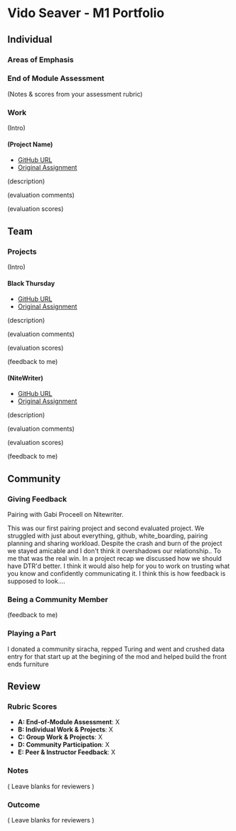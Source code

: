 # Vido Seaver - M1 Portfolio

## Individual

### Areas of Emphasis


### End of Module Assessment

(Notes & scores from your assessment rubric)

### Work

(Intro)

#### (Project Name)

* [GitHub URL]()
* [Original Assignment]()

(description)

(evaluation comments)

(evaluation scores)

## Team

### Projects

(Intro)

#### Black Thursday

* [GitHub URL](https://github.com/Cdunagan05/black_thursday)
* [Original Assignment]()

(description)

(evaluation comments)

(evaluation scores)

(feedback to me)
#### (NiteWriter)

* [GitHub URL](https://github.com/vidoseaver/night_writer)
* [Original Assignment]()

(description)

(evaluation comments)

(evaluation scores)

(feedback to me)

## Community

### Giving Feedback
Pairing with Gabi Proceell on Nitewriter. 

This was our first pairing project and second evaluated project.  We struggled with just about everything, github, white_boarding, pairing planning and sharing workload. Despite the crash and burn of the project we stayed amicable and I don't think it overshadows our relationship.. To me that was the real win. In a project recap we discussed how we should have DTR'd better. I think it would also help for you to work on trusting what you know and confidently communicating it. I think this is how feedback is supposed to look….

### Being a Community Member

(feedback to me)

### Playing a Part

I donated a community siracha, repped Turing and went and crushed data entry for that start up at the begining of the mod and helped build the front ends furniture

## Review

### Rubric Scores

* **A: End-of-Module Assessment**: X
* **B: Individual Work & Projects**: X
* **C: Group Work & Projects**: X
* **D: Community Participation**: X
* **E: Peer & Instructor Feedback**: X

### Notes

( Leave blanks for reviewers )

### Outcome

( Leave blanks for reviewers )

